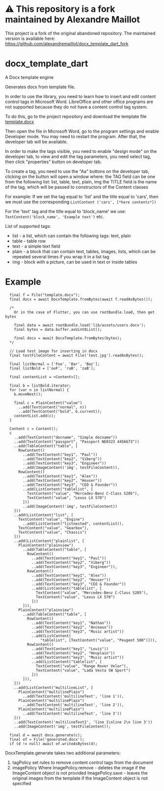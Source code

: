 # ⚠️ This repository is a fork maintained by Alexandre Maillot

This project is a fork of the original abandoned repository. The maintained version is available here: https://github.com/alexandremaillot/docx_template_dart_fork

# docx_template_dart

A Docx template engine

Generates docx from template file.

In order to use the library, you need to learn how to insert and edit content control tags in Microsoft Word.
LibreOffice and other office programs are not supported because they do not have a content control tag system.

To do this, go to the project repository and download the template file [template.docx](https://github.com/PavelS0/docx_template_dart/blob/master/template.docx)

Then open the file in Microsoft Word, go to the program settings and enable Developer mode. You may need to restart the program. After that, the developer tab will be available.

In order to make the tags visible, you need to enable "design mode" on the developer tab, to view and edit the tag parameters, you need select tag, then click "properties" button on developer tab.

To create a tag, you need to use the "Aa" buttons on the developer tab, clicking on the button will open a window where:
the TAG field can be one from the following list: list, table, text, plain, img
the TITLE field is the name of the tag, which will be passed to constructors of the Content classes

For example:
If we set the tag equal to 'list' and the title equal to 'cars', then we must use the corresponding
`ListContent ('cars', [*here contents*])`

For the 'text' tag and the title equal to 'block_name' we use:
`TextContent('block_name', 'Example text')`
etc.

List of supported tags:

- list - a list, which can contain the following tags: text, plain
- table - table row
- text - a simple text field
- plain - a block that can contain text, tables, images, lists, which can be repeated several times if you wrap it in a list tag
- img - block with a picture, can be used in text or inside tables

# Example

```
  final f = File("template.docx");
  final docx = await DocxTemplate.fromBytes(await f.readAsBytes());

  /*
    Or in the case of Flutter, you can use rootBundle.load, then get bytes

    final data = await rootBundle.load('lib/assets/users.docx');
    final bytes = data.buffer.asUint8List();

    final docx = await DocxTemplate.fromBytes(bytes);
  */

  // Load test image for inserting in docx
  final testFileContent = await File('test.jpg').readAsBytes();

  final listNormal = ['Foo', 'Bar', 'Baz'];
  final listBold = ['ooF', 'raB', 'zaB'];

  final contentList = <Content>[];

  final b = listBold.iterator;
  for (var n in listNormal) {
    b.moveNext();

    final c = PlainContent("value")
      ..add(TextContent("normal", n))
      ..add(TextContent("bold", b.current));
    contentList.add(c);
  }

  Content c = Content();
  c
    ..add(TextContent("docname", "Simple docname"))
    ..add(TextContent("passport", "Passport NE0323 4456673"))
    ..add(TableContent("table", [
      RowContent()
        ..add(TextContent("key1", "Paul"))
        ..add(TextContent("key2", "Viberg"))
        ..add(TextContent("key3", "Engineer"))
        ..add(ImageContent('img', testFileContent)),
      RowContent()
        ..add(TextContent("key1", "Alex"))
        ..add(TextContent("key2", "Houser"))
        ..add(TextContent("key3", "CEO & Founder"))
        ..add(ListContent("tablelist", [
          TextContent("value", "Mercedes-Benz C-Class S205"),
          TextContent("value", "Lexus LX 570")
        ]))
        ..add(ImageContent('img', testFileContent))
    ]))
    ..add(ListContent("list", [
      TextContent("value", "Engine")
        ..add(ListContent("listnested", contentList)),
      TextContent("value", "Gearbox"),
      TextContent("value", "Chassis")
    ]))
    ..add(ListContent("plainlist", [
      PlainContent("plainview")
        ..add(TableContent("table", [
          RowContent()
            ..add(TextContent("key1", "Paul"))
            ..add(TextContent("key2", "Viberg"))
            ..add(TextContent("key3", "Engineer")),
          RowContent()
            ..add(TextContent("key1", "Alex"))
            ..add(TextContent("key2", "Houser"))
            ..add(TextContent("key3", "CEO & Founder"))
            ..add(ListContent("tablelist", [
              TextContent("value", "Mercedes-Benz C-Class S205"),
              TextContent("value", "Lexus LX 570")
            ]))
        ])),
      PlainContent("plainview")
        ..add(TableContent("table", [
          RowContent()
            ..add(TextContent("key1", "Nathan"))
            ..add(TextContent("key2", "Anceaux"))
            ..add(TextContent("key3", "Music artist"))
            ..add(ListContent(
                "tablelist", [TextContent("value", "Peugeot 508")])),
          RowContent()
            ..add(TextContent("key1", "Louis"))
            ..add(TextContent("key2", "Houplain"))
            ..add(TextContent("key3", "Music artist"))
            ..add(ListContent("tablelist", [
              TextContent("value", "Range Rover Velar"),
              TextContent("value", "Lada Vesta SW Sport")
            ]))
        ])),
    ]))
    ..add(ListContent("multilineList", [
      PlainContent("multilinePlain")
        ..add(TextContent('multilineText', 'line 1')),
      PlainContent("multilinePlain")
        ..add(TextContent('multilineText', 'line 2')),
      PlainContent("multilinePlain")
        ..add(TextContent('multilineText', 'line 3'))
    ]))
    ..add(TextContent('multilineText2', 'line 1\nline 2\n line 3'))
    ..add(ImageContent('img', testFileContent));

  final d = await docx.generate(c);
  final of = File('generated.docx');
  if (d != null) await of.writeAsBytes(d);
```

DocxTemplate.generate takes two additional parameters:

1. tagPolicy set rules to remove content control tags from the document
2. imagePolicy
   Where ImagePolicy.remove - deletes the image if the ImageContent object is not provided
   ImagePolicy.save - leaves the original images from the template if the ImageContent object is not specified
